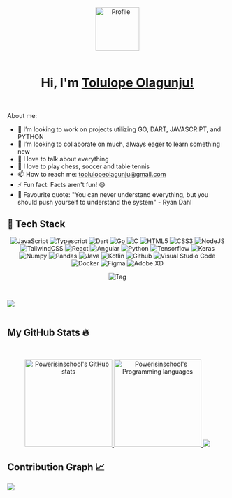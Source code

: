 <div align="center">
  <a href="https://powerisinschool.github.io" target="_new">
    <img src="https://i.ibb.co/56DJKYQ/wave.gif" alt="Profile" align="center" width="100">
  </a>
</div>
<br/>
<h1 style="font-size: 28px" align="center">
	Hi, I'm <a href="https://powerisinschool.github.io/" target="_new">Tolulope Olagunju!</a>
</h1>
<br />

<!-- <p align="center">
  <a href="https://git.io/typing-svg"><img src="https://readme-typing-svg.demolab.com/?lines=Data+scientist;Web+Developer&font=Fira%20Code&center=true&width=380&height=50"/></a>
</p> -->

<!--**Powerisinschool/powerisinschool** is a ✨ _special_ ✨ repository because its `README.md` (this file) appears on your GitHub profile.-->

About me:


* 🔭 I’m looking to work on projects utilizing GO, DART, JAVASCRIPT, and PYTHON
* 👀 I’m looking to collaborate on much, always eager to learn something new
* 💬 I love to talk about everything
* 💞️ I love to play chess, soccer and table tennis
* 📫 How to reach me: [toolulopeolagunju@gmail.com](mailto:toolulopeolagunju@gmail.com)
* ⚡ Fun fact: Facts aren't fun! 😄
* 🦉 Favourite quote: "You can never understand everything, but you should push yourself to understand the system" - Ryan Dahl

<h2> 🥞 Tech Stack</h2>
<p align="center">
<img alt="JavaScript" src="https://img.shields.io/badge/javascript-%23000000.svg?style=for-the-badge&logo=javascript&logoColor=%23F7DF1E"/>
<img alt="Typescript" src="https://img.shields.io/badge/typescript-%23000000.svg?style=for-the-badge&logo=typescript&logoColor=%2329BEB0"/>
<img alt="Dart" src="https://img.shields.io/badge/dart-%23000000.svg?style=for-the-badge&logo=dart&logoColor=%230075BA"/>
<img alt="Go" src="https://img.shields.io/badge/go-%23000000.svg?style=for-the-badge&logo=go&logoColor=%2329BEB0"/>
<img alt="C" src="https://img.shields.io/badge/c-%23000000.svg?style=for-the-badge&logo=c&logoColor=%2329BEB0"/>
<img alt="HTML5" src="https://img.shields.io/badge/html5-%23000000.svg?style=for-the-badge&logo=html5&logoColor=%2329BEB0"/>
<img alt="CSS3" src="https://img.shields.io/badge/css3-%23000000.svg?style=for-the-badge&logo=css3&logoColor=%2329BEB0"/>
<img alt="NodeJS" src="https://img.shields.io/badge/nodejs-%23000000.svg?style=for-the-badge&logo=nodejs&logoColor=%2329BEB0"/>
<img alt="TailwindCSS" src="https://img.shields.io/badge/tailwind css-%23000000.svg?style=for-the-badge&logo=tailwind-css&logoColor=%2329BEB0"/>
<img alt="React" src="https://img.shields.io/badge/react-%23000000.svg?style=for-the-badge&logo=react&logoColor=%2329BEB0"/>
<img alt="Angular" src="https://img.shields.io/badge/angular-%23000000.svg?style=for-the-badge&logo=angular&logoColor=%2329BEB0"/>
<img alt="Python" src="https://img.shields.io/badge/python-%23000000.svg?style=for-the-badge&logo=python&logoColor=%2329BEB0"/>
<img alt="Tensorflow" src="https://img.shields.io/badge/tensorflow-%23000000.svg?style=for-the-badge&logo=tensorflow&logoColor=%2329BEB0"/>
<img alt="Keras" src="https://img.shields.io/badge/keras-%23000000.svg?style=for-the-badge&logo=keras&logoColor=%2329BEB0"/>
<img alt="Numpy" src="https://img.shields.io/badge/numpy-%23000000.svg?style=for-the-badge&logo=numpy&logoColor=%2329BEB0"/>
<img alt="Pandas" src="https://img.shields.io/badge/pandas-%23000000.svg?style=for-the-badge&logo=pandas&logoColor=%2329BEB0"/>
<img alt="Java" src="https://img.shields.io/badge/java-%23e4626b.svg?style=for-the-badge&logo=java&logoColor=140200"/>
<img alt="Kotlin" src="https://img.shields.io/badge/kotlin-%23e4626b.svg?style=for-the-badge&logo=kotlin&logoColor=140200"/>
<img alt="Github" src="https://img.shields.io/badge/github-%23e4626b.svg?style=for-the-badge&logo=github&logoColor=140200"/>
<img alt="Visual Studio Code" src="https://img.shields.io/badge/Visual Studio Code-%23000000.svg?style=for-the-badge&logo=visual-studio-code&logoColor=%2329BEB0"/>
<img alt="Docker" src="https://img.shields.io/badge/Docker-f2ca61.svg?style=for-the-badge&logo=docker&logoColor=140200"/>
<!-- <img alt="Figma" src="https://img.shields.io/badge/figma-%23ffd2ce.svg?style=for-the-badge&logo=figma&logoColor=140200" /> -->
<!-- <img alt="Canva" src="https://img.shields.io/badge/Canva-f2ca61.svg?style=for-the-badge&logo=canva&logoColor=140200"/> -->
<img alt="Figma" src="https://img.shields.io/badge/figma-%23a259ff.svg?style=for-the-badge&logo=figma&logoColor=f24e1e" />
<img alt="Adobe XD" src="https://img.shields.io/badge/adobe xd-%233a4aee.svg?style=for-the-badge&logo=adobe-xd&logoColor=140200" />
<!-- <img alt="Adobe After Effects" src="https://img.shields.io/badge/Adobe after effects-%23fca9ae.svg?style=for-the-badge&logo=Adobe-after-effects&logoColor=140200" /> -->
  </p>
  <p align="center">
  <img alt="Tag" src="https://img.shields.io/badge/tag%20=%20major-%23000000.svg?style=for-the-badge"/>
  </p>
<br>

<a href="https://www.twitter.com/TolulopeOlagun1" target="_blank" rel="noreferrer"><img
src="https://img.shields.io/twitter/follow/TolulopeOlagun1?logo=twitter&style=for-the-badge&color=0891b2&labelColor=1c1917"
/></a>
<br />
<br />

<!-- ## Stats 📈 -->
<!-- <details style="cursor: pointer;"> -->
## My GitHub Stats 🔥
<!-- <summary></summary> -->
<!-- <br> -->
<br />
<p align="center">
  <a href="https://github.com/Powerisinschool">
    <img height="200em" src="https://github-readme-stats.vercel.app/api?username=Powerisinschool&hide_border=true&count_private=true&show_icons=true&theme=github_dark" alt="Powerisinschool's GitHub stats" title="My GitHub stats" />
    <img height="200em" src="https://github-readme-stats.vercel.app/api/top-langs/?username=Powerisinschool&theme=github_dark&layout=compact&langs_count=10&hide_border=true" alt="Powerisinschool's Programming languages" title="My Programming languages" />
  </a>
  <a href="https://github.com/Powerisinschool">
    <img src="https://streak-stats.demolab.com/?user=Powerisinschool&theme=github-dark-blue&hide_border=true" />
  </a>
</p>
<!-- </details> -->

## Contribution Graph 📈

<img src="https://activity-graph.herokuapp.com/graph?username=Powerisinschool&theme=react-dark&hide_border=true" />

